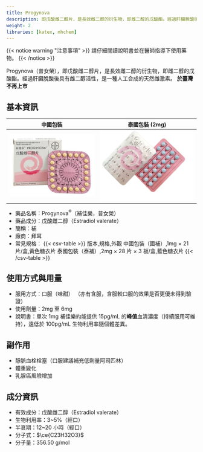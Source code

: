 ```yaml
---
title: Progynova
description: 即戊酸雌二醇片，是長效雌二醇的衍生物，即雌二醇的戊酸酯。經過肝臟脫酸後具有雌二醇活性，是一種人工合成的天然雌激素。
weight: 2
libraries: [katex, mhchem]
---
```


{{< notice warning "注意事項" >}}
請仔細閱讀說明書並在醫師指導下使用藥物。
{{< /notice >}}

Progynova（普女榮），即戊酸雌二醇片，是長效雌二醇的衍生物，即雌二醇的戊酸酯。經過肝臟脫酸後具有雌二醇活性，是一種人工合成的天然雌激素。
**於臺灣不再上市**

## 基本資訊

| 中國包裝 | 泰國包裝 (2mg) |
| :--: | :--:|
| ![!](progynova.jpg) | ![!](progynova-th.png)|

- 藥品名稱：Progynova<sup>&reg;</sup>（補佳樂，普女榮）
- 藥品成分：戊酸雌二醇（Estradiol valerate）
- 簡稱：補
- 廠商：拜耳
- 常見規格：
{{< csv-table >}}
版本,規格,外觀
中國包裝（國補）,1mg × 21 片/盒,黃色糖衣片
泰國包裝（泰補）,2mg × 28 片 × 3 板/盒,藍色糖衣片
{{< /csv-table >}}

## 使用方式與用量

- 服用方式：口服（味甜）
（亦有含服，含服較口服的效果是否更優未得到驗證）
- 使用劑量：2mg 至 6mg
- 說明書：單次 1mg 補佳樂約能提供 15pg/mL 的**峰值**血清濃度（持續服用可維持），遠低於 100pg/mL
  生物利用率隨個體差異。

## 副作用

- 靜脈血栓栓塞（口服建議補充低劑量阿司匹林）
- 體重變化
- 乳腺癌風險增加

## 成分資訊

- 有效成分：戊酸雌二醇（Estradiol valerate）
- 生物利用率：3~5%（經口）
- 半衰期：12~20 小時（經口）
- 分子式：$\ce{C23H32O3}$
- 分子量：356.50 g/mol
